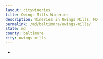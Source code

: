 ```yaml
---
layout: citywineries
title: Owings Mills Wineries
description: Wineries in Owings Mills, MD
permalink: /md/baltimore/owings-mills/
state: md
county: baltimore
city: owings mills
---
```

-
